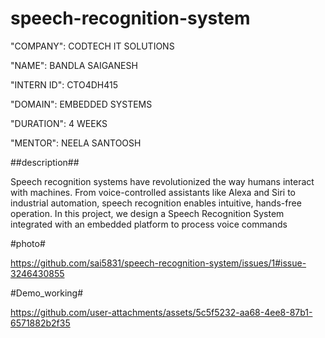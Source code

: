 # speech-recognition-system

"COMPANY": CODTECH IT SOLUTIONS

"NAME": BANDLA SAIGANESH

"INTERN ID": CTO4DH415

"DOMAIN": EMBEDDED SYSTEMS

"DURATION": 4 WEEKS

"MENTOR": NEELA SANTOOSH

##description##

Speech recognition systems have revolutionized the way humans interact with machines. From voice-controlled assistants like Alexa and Siri to industrial automation, speech recognition enables intuitive, hands-free operation. In this project, we design a Speech Recognition System integrated with an embedded platform to process voice commands

#photo#

https://github.com/sai5831/speech-recognition-system/issues/1#issue-3246430855

#Demo_working#

https://github.com/user-attachments/assets/5c5f5232-aa68-4ee8-87b1-6571882b2f35
